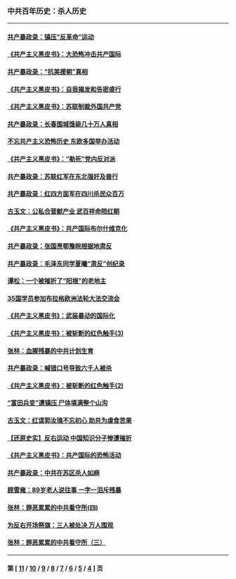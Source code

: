 ### 中共百年历史：杀人历史
---
#### [共产暴政录：镇压“反革命”运动](../../pages/nf1176106/n10785014.md) 
#### [《共产主义黑皮书》：大恐怖冲击共产国际](../../pages/nf1176106/n10782603.md) 
#### [共产暴政录：“抗美援朝”真相](../../pages/nf1176106/n10784939.md) 
#### [《共产主义黑皮书》：自我揭发和告密盛行](../../pages/nf1176106/n10755946.md) 
#### [《共产主义黑皮书》：苏联制裁外国共产党](../../pages/nf1176106/n10755890.md) 
#### [共产暴政录：长春围城饿毙几十万人真相](../../pages/nf1176106/n10757327.md) 
#### [不忘共产主义恐怖历史 东欧多国举办活动](../../pages/nf1176106/n10770391.md) 
#### [《共产主义黑皮书》：“勒死”党内反对派](../../pages/nf1176106/n10755874.md) 
#### [共产暴政录：苏联红军在东北强奸及兽行](../../pages/nf1176106/n10757284.md) 
#### [共产暴政录：红四方面军在四川杀民众百万](../../pages/nf1176106/n10757209.md) 
#### [古玉文：公私合营献产业 武百祥命陨红朝](../../pages/nf1176106/n10743859.md) 
#### [《共产主义黑皮书》：共产国际布尔什维克化](../../pages/nf1176106/n10755867.md) 
#### [共产暴政录：张国焘鄂豫皖根据地肃反](../../pages/nf1176106/n10752825.md) 
#### [共产暴政录：毛泽东同学夏曦“肃反”创纪录](../../pages/nf1176106/n10752586.md) 
#### [谭松：一个被摧折了“阳根”的老地主](../../pages/nf1176106/n10752312.md) 
#### [35国学员参加布拉格欧洲法轮大法交流会](../../pages/nf1176106/n10751371.md) 
#### [《共产主义黑皮书》：武装暴动的国际化](../../pages/nf1176106/n10703254.md) 
#### [《共产主义黑皮书》：被斩断的红色触手(3)](../../pages/nf1176106/n10703251.md) 
#### [张林：血腥残暴的中共计划生育](../../pages/nf1176106/n10719086.md) 
#### [共产暴政录：喊错口号导致六千人被杀](../../pages/nf1176106/n10711496.md) 
#### [《共产主义黑皮书》：被斩断的红色触手(2)](../../pages/nf1176106/n10703248.md) 
#### [“富田兵变”遭镇压 尸体填满整个山沟](../../pages/nf1176106/n10711194.md) 
#### [古玉文：红谍郭汝瑰不忘初心 助共为虐食苦果](../../pages/nf1176106/n10705738.md) 
#### [【还原史实】反右运动 中国知识分子惨遭摧折](../../pages/nf1176106/n10702629.md) 
#### [《共产主义黑皮书》：共产国际的恐怖活动](../../pages/nf1176106/n10701497.md) 
#### [共产暴政录：中共在苏区杀人如麻](../../pages/nf1176106/n10698182.md) 
#### [顾雪雍：89岁老人说往事 一字一泪斥残暴](../../pages/nf1176106/n10689028.md) 
#### [张林：罪恶累累的中共看守所(四)](../../pages/nf1176106/n10682394.md) 
#### [为反右开场祭旗：三人被处决 万人围观](../../pages/nf1176106/n10672735.md) 
#### [张林：罪恶累累的中共看守所（三）](../../pages/nf1176106/n10673592.md) 

---
#### 第 [ [11](./11.md) / [10](./10.md) / [9](./9.md) / [8](./8.md) / [7](./7.md) / [6](./6.md) / [5](./5.md) / [4](./4.md) ] 页

